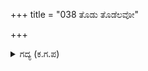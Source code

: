 +++
title = "038 ತೊಡು ತೊಡೆಲವೋ"

+++

<details><summary>ಗದ್ಯ (ಕ.ಗ.ಪ) </summary>

38. 'ಎಲವೋ, ಸುಮ್ಮನೆ ಈ ಬಾಣವನ್ನು ಪ್ರಯೋಗಿಸು. ಅದೇ ಬಂದು ಶತ್ರುವನ್ನು ಕತ್ತರಿಸುತ್ತೇನೆಂದು ಒದರುತ್ತಿದೆ. ದುರ್ಯೋಧನನ ಒಡೆತನ ಉಳಿಯಲಿ ಎಂದು ಬಯಸುತ್ತಿದ್ದೀಯೆ, ಶತ್ರುಗಳ ಬಗೆಗೆ ಒಲವು ಮೂಡಿದೆಯೇ. ನೀನು ಹೇಳಿದ್ದೇ ನಡೆಯಬೇಕೇ, ಇನ್ನೊಬ್ಬರು ಹೇಳಿದುದಕ್ಕೆ ನೀನು ಒಪ್ಪಿಕೊಳ್ಳುವವನಲ್ಲ. ಕೌರವನು ನಿನ್ನನ್ನು ಸತತವಾಗಿ ಸಲಹಿದುದಕ್ಕೆ ಒಳ್ಳೆಯ ಉಪಕಾರ ಮಾಡುತ್ತಿರುವೆ' ಎಂದ ಶಲ್ಯ.
</details>

